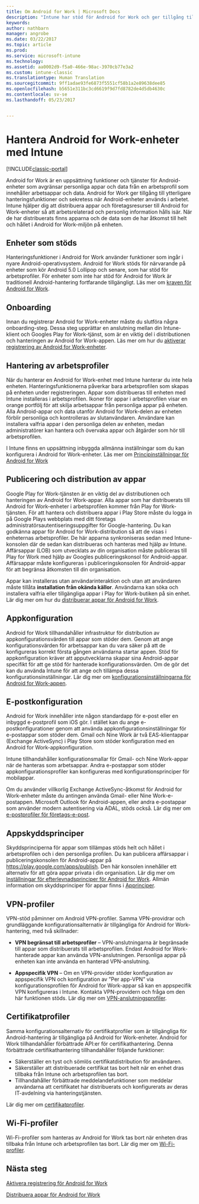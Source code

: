 ```yaml
---
title: Om Android for Work | Microsoft Docs
description: "Intune har stöd för Android for Work och ger tillgång till ytterligare hanteringsfunktioner och sekretess när Android-enheter används i arbetet."
keywords: 
author: nathbarn
manager: angrobe
ms.date: 03/22/2017
ms.topic: article
ms.prod: 
ms.service: microsoft-intune
ms.technology: 
ms.assetid: aa0002d9-f5a0-466e-98ac-3970cb77e3a2
ms.custom: intune-classic
ms.translationtype: Human Translation
ms.sourcegitcommit: 9ff1adae93fe6873f5551cf58b1a2e89638dee85
ms.openlocfilehash: b5651e311bc3cd6619f9d7fd8782de4d5db4630c
ms.contentlocale: sv-se
ms.lasthandoff: 05/23/2017


---
```


# <a name="manage-android-for-work-devices-with-intune"></a>Hantera Android for Work-enheter med Intune

[!INCLUDE[classic-portal](../includes/classic-portal.md)]

Android for Work är en uppsättning funktioner och tjänster för Android-enheter som avgränsar personliga appar och data från en arbetsprofil som innehåller arbetsappar och data. Android for Work ger tillgång till ytterligare hanteringsfunktioner och sekretess när Android-enheter används i arbetet. Intune hjälper dig att distribuera appar och företagsresurser till Android for Work-enheter så att arbetsrelaterad och personlig information hålls isär. När de har distribuerats finns apparna och de data som de har åtkomst till helt och hållet i Android for Work-miljön på enheten.

## <a name="supported-devices"></a>Enheter som stöds

Hanteringsfunktioner i Android for Work använder funktioner som ingår i nyare Android-operativsystem. Android for Work stöds för närvarande på enheter som kör Android 5.0 Lollipop och senare, som har stöd för arbetsprofiler. För enheter som inte har stöd för Android for Work är traditionell Android-hantering fortfarande tillgängligt. Läs mer om [kraven för Android for Work](https://support.google.com/work/android/answer/6174145?hl=en&ref_topic=6151012).

## <a name="onboarding"></a>Onboarding

Innan du registrerar Android for Work-enheter måste du slutföra några onboarding-steg. Dessa steg upprättar en anslutning mellan din Intune-klient och Googles Play for Work-tjänst, som är en viktig del i distributionen och hanteringen av Android for Work-appen. Läs mer om hur du [aktiverar registrering av Android for Work-enheter](/intune-classic/deploy-use/set-up-android-for-work).

## <a name="work-profile-management"></a>Hantering av arbetsprofiler

När du hanterar en Android for Work-enhet med Intune hanterar du inte hela enheten. Hanteringsfunktionerna påverkar bara arbetsprofilen som skapas på enheten under registreringen. Appar som distribueras till enheten med Intune installeras i arbetsprofilen. Ikoner för appar i arbetsprofilen visar en orange portfölj för att skilja arbetsappar från personliga appar på enheten. Alla Android-appar och data utanför Android for Work-delen av enheten förblir personliga och kontrolleras av slutanvändaren. Användare kan installera valfria appar i den personliga delen av enheten, medan administratörer kan hantera och övervaka appar och åtgärder som hör till arbetsprofilen.

I Intune finns en uppsättning inbyggda allmänna inställningar som du kan konfigurera i Android for Work-enheter. Läs mer om [Principinställningar för Android for Work](android-for-work-policy-settings-in-microsoft-intune.md)

## <a name="app-publishing-and-distribution"></a>Publicering och distribution av appar

Google Play for Work-tjänsten är en viktig del av distributionen och hanteringen av Android for Work-appar. Alla appar som har distribuerats till Android for Work-enheter i arbetsprofilen kommer från Play for Work-tjänsten. För att hantera och distribuera appar i Play Store måste du logga in på Google Plays webbplats med ditt företags administratörsautentiseringsuppgifter för Google-hantering. Du kan godkänna appar för Android for Work-distribution så att de visas i enheternas arbetsprofiler. De här apparna synkroniseras sedan med Intune-konsolen där de sedan kan distribueras och hanteras med hjälp av Intune. Affärsappar (LOB) som utvecklats av din organisation måste publiceras till Play for Work med hjälp av Googles publiceringskonsol för Android-appar. Affärsappar måste konfigureras i publiceringskonsolen för Android-appar för att begränsa åtkomsten till din organisation.

Appar kan installeras utan användarinteraktion och utan att användaren måste tillåta **installation från okända källor**. Användarna kan söka och installera valfria eller tillgängliga appar i Play for Work-butiken på sin enhet. Lär dig mer om hur du [distribuerar appar för Android for Work](/intune-classic/deploy-use/android-for-work-apps).

## <a name="app-configuration"></a>Appkonfiguration

Android for Work tillhandahåller infrastruktur för distribution av appkonfigurationsvärden till appar som stöder dem. Genom att ange konfigurationsvärden för arbetsappar kan du vara säker på att de konfigureras korrekt första gången användarna startar appen. Stöd för appkonfiguration kräver att apputvecklarna skapar sina Android-appar specifikt för att ge stöd för hanterade konfigurationsvärden. Om de gör det kan du använda Intune för att ange och tillämpa dessa konfigurationsinställningar. Lär dig mer om [konfigurationsinställningarna för Android for Work-appen](afw-app-configuration-policy.md).

## <a name="email-configuration"></a>E-postkonfiguration

Android for Work innehåller inte någon standardapp för e-post eller en inbyggd e-postprofil som iOS gör. I stället kan du ange e-postkonfigurationer genom att använda appkonfigurationsinställningar för e-postappar som stöder dem. Gmail och Nine Work är två EAS-klientappar (Exchange ActiveSync) i Play Store som stöder konfiguration med en Android for Work-appkonfiguration.

Intune tillhandahåller konfigurationsmallar för Gmail- och Nine Work-appar när de hanteras som arbetsappar. Andra e-postappar som stöder appkonfigurationsprofiler kan konfigureras med konfigurationsprinciper för mobilappar.

Om du använder villkorlig Exchange ActiveSync-åtkomst för Android for Work-enheter måste du antingen använda Gmail- eller Nine Work-e-postappen. Microsoft Outlook för Android-appen, eller andra e-postappar som använder modern autentisering via ADAL, stöds också. Lär dig mer om [e-postprofiler för företags-e-post](configure-access-to-corporate-email-using-email-profiles-with-microsoft-intune.md).

## <a name="app-protection-policies"></a>Appskyddsprinciper

Skyddsprinciperna för appar som tillämpas stöds helt och hållet i arbetsprofilen och i den personliga profilen. Du kan publicera affärsappar i publiceringskonsolen för Android-appar på https://play.google.com/apps/publish. Den här konsolen innehåller ett alternativ för att göra appar privata i din organisation. Lär dig mer om [Inställningar för efterlevnadsprinciper för Android for Work](afw-compliance-policy-settings-in-microsoft-intune.md). Allmän information om skyddsprinciper för appar finns i [Apprinciper](protect-app-data-using-mobile-app-management-policies-with-microsoft-intune.md).

## <a name="vpn-profiles"></a>VPN-profiler

VPN-stöd påminner om Android VPN-profiler. Samma VPN-providrar och grundläggande konfigurationsalternativ är tillgängliga för Android for Work-hantering, med två skillnader:

-  **VPN begränsat till arbetsprofiler** – VPN-anslutningarna är begränsade till appar som distribuerats till arbetsprofilen. Endast Android for Work-hanterade appar kan använda VPN-anslutningen. Personliga appar på enheten kan inte använda en hanterad VPN-anslutning.

-  **Appspecifik VPN** – Om en VPN-provider stöder konfiguration av appspecifik VPN och konfiguration av ”Per app-VPN” via konfigurationsprofilen för Android for Work-appar så kan en appspecifik VPN konfigureras i Intune. Kontakta VPN-providern och fråga om den här funktionen stöds. Lär dig mer om [VPN-anslutningsprofiler](vpn-connections-in-microsoft-intune.md).

## <a name="certificate-profiles"></a>Certifikatprofiler

Samma konfigurationsalternativ för certifikatprofiler som är tillgängliga för Android-hantering är tillgängliga på Android for Work-enheter. Android for Work tillhandahåller förbättrade API:er för certifikathantering. Denna förbättrade certifikathantering tillhandahåller följande funktioner:

- Säkerställer en tyst och sömlös certifikatdistribution för användaren.
-  Säkerställer att distribuerade certifikat tas bort helt när en enhet dras tillbaka från Intune och arbetsprofilen tas bort.
-  Tillhandahåller förbättrade meddelandefunktioner som meddelar användarna att certifikatet har distribuerats och konfigurerats av deras IT-avdelning via hanteringstjänsten.

Lär dig mer om [certifikatprofiler](secure-resource-access-with-certificate-profiles.md).

## <a name="wi-fi-profiles"></a>Wi-Fi-profiler

Wi-Fi-profiler som hanteras av Android for Work tas bort när enheten dras tillbaka från Intune och arbetsprofilen tas bort. Lär dig mer om [Wi-Fi-profiler](wi-fi-connections-in-microsoft-intune.md).

## <a name="next-steps"></a>Nästa steg
[Aktivera registrering för Android for Work](/intune-classic/deploy-use/set-up-android-for-work)

[Distribuera appar för Android for Work](/intune-classic/deploy-use/android-for-work-apps)

